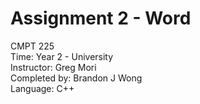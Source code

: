 # Assignment 2 - Word

CMPT 225  
Time: Year 2 - University  
Instructor: Greg Mori  
Completed by: Brandon J Wong  
Language: C++